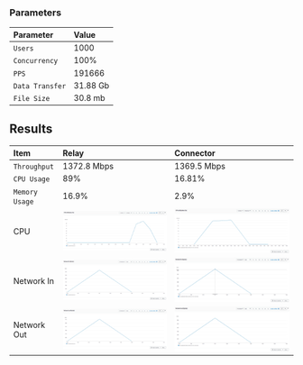 
### Parameters

| Parameter | Value                |
| :-------- |:------------------------- |
| `Users` | 1000 |
| `Concurrency` | 100% |
| `PPS` | 191666 |
| `Data Transfer` | 31.88 Gb |
| `File Size` | 30.8 mb |

## Results


|  Item | Relay            | Connector |
| :------------------------- |:------------------------- |:------------------------- |
| `Throughput` | 1372.8 Mbps | 1369.5 Mbps |
| `CPU Usage` | 89% | 16.81% |
| `Memory Usage` | 16.9% | 2.9% |
| CPU | ![](relay/relay-cpu.png) |  ![](connector/connector-cpu.png) |
| Network In | ![](relay/relay-network-in.png) |  ![](connector/connector-network-in.png) |
| Network Out | ![](relay/relay-network-out.png) |  ![](connector/connector-network-out.png) |